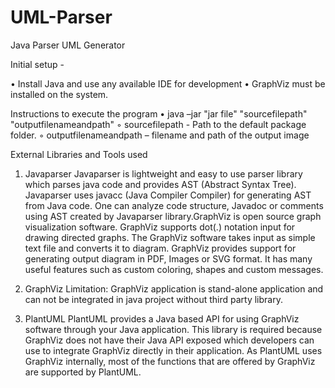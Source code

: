 # UML-Parser


Java Parser UML Generator

Initial setup -	

• Install Java and use any available IDE for development
• GraphViz must be installed on the system.
	
Instructions to execute the program
• java –jar "jar file" "sourcefilepath" "outputfilenameandpath"
	◦ sourcefilepath - Path to the default package folder.
	◦ outputfilenameandpath – filename and path of the output image 

External Libraries and Tools used
1. Javaparser
Javaparser is lightweight and easy to use parser library which parses java code and provides AST (Abstract Syntax Tree). Javaparser uses javacc (Java Compiler Compiler) for generating AST from Java code. One can analyze code structure, Javadoc or comments using AST created by Javaparser library.GraphViz is open source graph visualization software. GraphViz supports dot(.) notation input for drawing directed graphs. The GraphViz software takes input 
as simple text file and converts it to diagram. GraphViz provides support for generating output diagram in PDF, Images or SVG format. It has many useful features such as custom coloring, shapes and custom messages.

2. GraphViz
Limitation: GraphViz application is stand-alone application and can not be integrated in java project without third party library.

3. PlantUML
PlantUML provides a Java based API for using GraphViz software through your Java application. This library is required because GraphViz does not have their 
Java API exposed which developers can use to integrate GraphViz directly in their application. As PlantUML uses GraphViz internally, most of the functions that are offered by GraphViz are supported by PlantUML.


